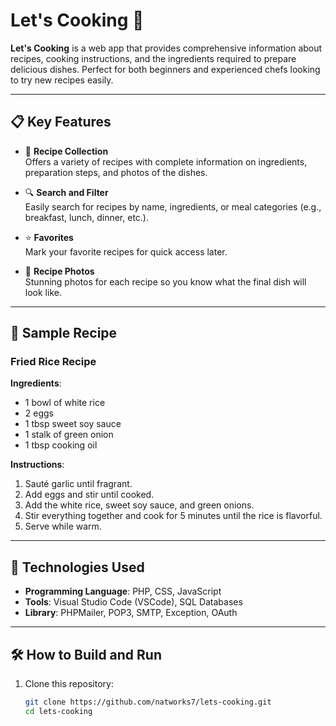 # Let's Cooking 🍳

**Let's Cooking** is a web app that provides comprehensive information about recipes, cooking instructions, and the ingredients required to prepare delicious dishes. Perfect for both beginners and experienced chefs looking to try new recipes easily.

---

## 📋 Key Features

- 🍲 **Recipe Collection**  
  Offers a variety of recipes with complete information on ingredients, preparation steps, and photos of the dishes.

- 🔍 **Search and Filter**  
  Easily search for recipes by name, ingredients, or meal categories (e.g., breakfast, lunch, dinner, etc.).

- ⭐ **Favorites**  
  Mark your favorite recipes for quick access later.

- 📸 **Recipe Photos**  
  Stunning photos for each recipe so you know what the final dish will look like.

---

## 🍴 Sample Recipe

### Fried Rice Recipe

**Ingredients**:
- 1 bowl of white rice
- 2 eggs
- 1 tbsp sweet soy sauce
- 1 stalk of green onion
- 1 tbsp cooking oil

**Instructions**:
1. Sauté garlic until fragrant.
2. Add eggs and stir until cooked.
3. Add the white rice, sweet soy sauce, and green onions.
4. Stir everything together and cook for 5 minutes until the rice is flavorful.
5. Serve while warm.

---

## 🚀 Technologies Used

- **Programming Language**: PHP, CSS, JavaScript  
- **Tools**: Visual Studio Code (VSCode), SQL Databases
- **Library**: PHPMailer, POP3, SMTP, Exception, OAuth

---

## 🛠️ How to Build and Run

1. Clone this repository:
   ```bash
   git clone https://github.com/natworks7/lets-cooking.git
   cd lets-cooking
